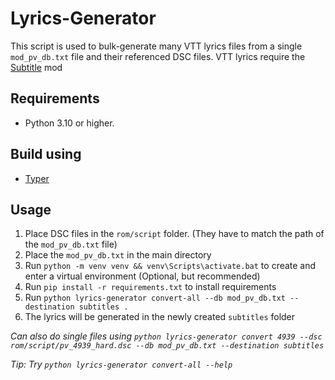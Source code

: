 # Lyrics-Generator

This script is used to bulk-generate many VTT lyrics files from a single `mod_pv_db.txt` file and their referenced DSC files.
VTT lyrics require the [Subtitle](https://divamodarchive.com/post/128) mod

## Requirements

- Python 3.10 or higher.

## Build using

- [Typer](https://typer.tiangolo.com/)

## Usage

1. Place DSC files in the `rom/script` folder. (They have to match the path of the `mod_pv_db.txt` file)
1. Place the `mod_pv_db.txt` in the main directory
1. Run `python -m venv venv && venv\Scripts\activate.bat` to create and enter a virtual environment (Optional, but recommended)
1. Run `pip install -r requirements.txt` to install requirements
1. Run `python lyrics-generator convert-all --db mod_pv_db.txt --destination subtitles .`
1. The lyrics will be generated in the newly created `subtitles` folder

_Can also do single files using `python lyrics-generator convert 4939 --dsc rom/script/pv_4939_hard.dsc --db mod_pv_db.txt --destination subtitles`_

_Tip: Try `python lyrics-generator convert-all --help`_
